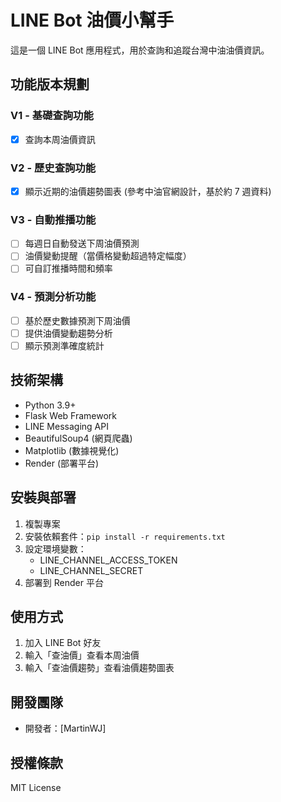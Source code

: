 # LINE Bot 油價小幫手

這是一個 LINE Bot 應用程式，用於查詢和追蹤台灣中油油價資訊。

## 功能版本規劃

### V1 - 基礎查詢功能
- [x] 查詢本周油價資訊

### V2 - 歷史查詢功能
- [x] 顯示近期的油價趨勢圖表 (參考中油官網設計，基於約 7 週資料)

### V3 - 自動推播功能
- [ ] 每週日自動發送下周油價預測
- [ ] 油價變動提醒（當價格變動超過特定幅度）
- [ ] 可自訂推播時間和頻率

### V4 - 預測分析功能
- [ ] 基於歷史數據預測下周油價
- [ ] 提供油價變動趨勢分析
- [ ] 顯示預測準確度統計

## 技術架構
- Python 3.9+
- Flask Web Framework
- LINE Messaging API
- BeautifulSoup4 (網頁爬蟲)
- Matplotlib (數據視覺化)
- Render (部署平台)

## 安裝與部署
1. 複製專案
2. 安裝依賴套件：`pip install -r requirements.txt`
3. 設定環境變數：
   - LINE_CHANNEL_ACCESS_TOKEN
   - LINE_CHANNEL_SECRET
4. 部署到 Render 平台

## 使用方式
1. 加入 LINE Bot 好友
2. 輸入「查油價」查看本周油價
3. 輸入「查油價趨勢」查看油價趨勢圖表

## 開發團隊
- 開發者：[MartinWJ]

## 授權條款
MIT License
